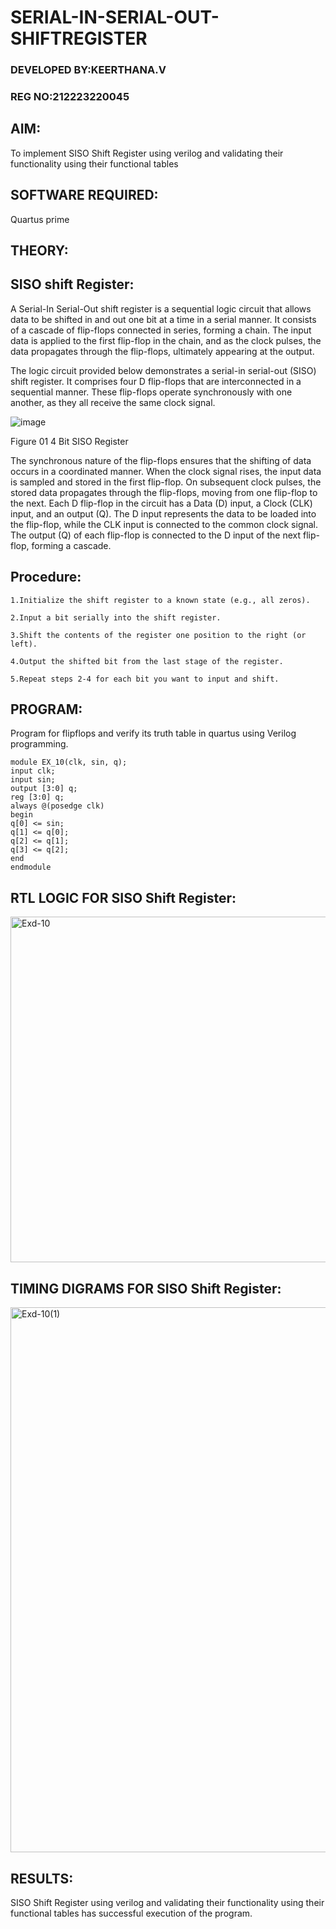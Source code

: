 # SERIAL-IN-SERIAL-OUT-SHIFTREGISTER
### DEVELOPED BY:KEERTHANA.V
### REG NO:212223220045
## AIM:

To implement  SISO Shift Register using verilog and validating their functionality using their functional tables

## SOFTWARE REQUIRED:

Quartus prime

## THEORY:

## SISO shift Register:

A Serial-In Serial-Out shift register is a sequential logic circuit that allows data to be shifted in and out one bit at a time in a serial manner. It consists of a cascade of flip-flops connected in series, forming a chain. The input data is applied to the first flip-flop in the chain, and as the clock pulses, the data propagates through the flip-flops, ultimately appearing at the output.

The logic circuit provided below demonstrates a serial-in serial-out (SISO) shift register. It comprises four D flip-flops that are interconnected in a sequential manner. These flip-flops operate synchronously with one another, as they all receive the same clock signal.

![image](https://github.com/naavaneetha/SERIAL-IN-SERIAL-OUT-SHIFTREGISTER/assets/154305477/e81c4072-37f9-46c6-8145-566764b74c3a)

Figure 01 4 Bit SISO Register

The synchronous nature of the flip-flops ensures that the shifting of data occurs in a coordinated manner. When the clock signal rises, the input data is sampled and stored in the first flip-flop. On subsequent clock pulses, the stored data propagates through the flip-flops, moving from one flip-flop to the next.
Each D flip-flop in the circuit has a Data (D) input, a Clock (CLK) input, and an output (Q). The D input represents the data to be loaded into the flip-flop, while the CLK input is connected to the common clock signal. The output (Q) of each flip-flop is connected to the D input of the next flip-flop, forming a cascade.

## Procedure:

```
1.Initialize the shift register to a known state (e.g., all zeros).

2.Input a bit serially into the shift register.

3.Shift the contents of the register one position to the right (or left).

4.Output the shifted bit from the last stage of the register.

5.Repeat steps 2-4 for each bit you want to input and shift.
```

## PROGRAM:

Program for flipflops and verify its truth table in quartus using Verilog programming.
```
module EX_10(clk, sin, q);
input clk;
input sin;
output [3:0] q;
reg [3:0] q;
always @(posedge clk)
begin
q[0] <= sin;
q[1] <= q[0];
q[2] <= q[1];
q[3] <= q[2];
end
endmodule
```

## RTL LOGIC FOR SISO Shift Register:

<img width="553" alt="Exd-10" src="https://github.com/Keerthana-VJ/SERIAL-IN-SERIAL-OUT-SHIFTREGISTER/assets/149347704/e36d74d9-0a9f-4b59-ad23-aa85fcd65344">

## TIMING DIGRAMS FOR SISO Shift Register:
<img width="872" alt="Exd-10(1)" src="https://github.com/Keerthana-VJ/SERIAL-IN-SERIAL-OUT-SHIFTREGISTER/assets/149347704/71af776e-f6b2-4b48-ba2f-b56a6b4edc47">


## RESULTS:
SISO Shift Register using verilog and validating their functionality using their functional tables has successful execution of the program.
